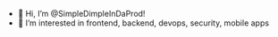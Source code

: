 - 👋 Hi, I’m @SimpleDimpleInDaProd!
- 👀 I’m interested in frontend, backend, devops, security, mobile apps
